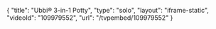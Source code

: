 {
    "title": "Ubbi&reg; 3-in-1 Potty",
    "type": "solo",
    "layout": "iframe-static",
    "videoId": "109979552",
    "url": "\/tvpembed\/109979552"
}